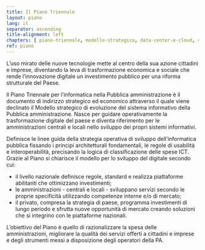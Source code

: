 ```yaml
---
title: Il Piano Triennale
layout: piano
lang: it
separator: ascending
title-alignment: left
chapters: [ piano-triennale, modello-strategico, data-center-e-cloud, connettivita, dati-della-pa, piattaforme-abilitanti, modello-di-interoperabilita, ecosistemi, strumenti-per-la-generazione-e-la-diffusione-di-servizi-digitali, sicurezza, data-analytics-framework, gestione-del-cambiamento, razionalizzazione-della-spesa, indicazioni-per-le-pa, principi-per-lo-sviluppo-di-progetti-digitali ]
ref: piano
---
```

L’uso mirato delle nuove tecnologie mette al centro della sua azione cittadini e imprese, diventando la leva di trasformazione economica e sociale che rende l’innovazione digitale un investimento pubblico per una riforma strutturale del Paese.

Il Piano Triennale per l’informatica nella Pubblica amministrazione è il documento di indirizzo strategico ed economico attraverso il quale viene declinato il Modello strategico di evoluzione del sistema informativo della Pubblica amministrazione. Nasce per guidare operativamente la trasformazione digitale del paese e diventa riferimento per le amministrazioni centrali e locali nello sviluppo dei propri sistemi informativi. 

Definisce le linee guida della strategia operativa di sviluppo dell’informatica pubblica fissando i principi architetturali fondamentali, le regole di usabilità e interoperabilità, precisando la logica di classificazione delle spese ICT. Grazie al Piano si chiarisce il modello per lo sviluppo del digitale secondo cui:
 
- il livello nazionale definisce regole, standard e realizza piattaforme abilitanti che ottimizzano investimenti;
- le amministrazioni - centrali e locali - sviluppano servizi secondo le proprie specificità utilizzando competenze interne e/o di mercato;
- il privato, compresa la strategia di paese, programma investimenti di lungo periodo e sfrutta nuove opportunità di mercato creando soluzioni che si integrino con le piattaforme nazionali. 
 
L’obiettivo del Piano è quello di razionalizzare la spesa delle amministrazioni, migliorare la qualità dei servizi offerti a cittadini e imprese e degli strumenti messi a disposizione degli operatori della PA.
